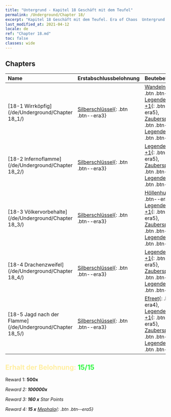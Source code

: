 ```yaml
---
title: "Untergrund - Kapitel 18 Geschäft mit dem Teufel"
permalink: /Underground/Chapter 18/
excerpt: "Kapitel 18 Geschäft mit dem Teufel. Era of Chaos  Untergrund - Kapitel 18. Geschäft mit dem Teufel"
last_modified_at: 2021-04-12
locale: de
ref: "Chapter 18.md"
toc: false
classes: wide
---
```


## Chapters

  | Name |  Erstabschlussbelohnung | Beutebelohnung |
  |:------------|:------------|:------------| 
  | [18-1 Wirrköpfig](/de/Underground/Chapter 18_1/) | [Silberschlüssel](/de/Items/con_693/){: .btn .btn--era3} | [Wandelnde Tote](/de/Items/unt_209/){: .btn .btn--era3}, [Legendenzertifikat +1](/de/Items/mat_74/){: .btn .btn--era5}, [Zauberspruchrollen](/de/Items/con_694/){: .btn .btn--era3}, [Legendenzertifikat](/de/Items/mat_67/){: .btn .btn--era5} |
  | [18-2 Infernoflamme](/de/Underground/Chapter 18_2/) | [Silberschlüssel](/de/Items/con_693/){: .btn .btn--era3} | [Legendenzertifikat +1](/de/Items/mat_74/){: .btn .btn--era5}, [Zauberspruchrollen](/de/Items/con_694/){: .btn .btn--era3}, [Legendenzertifikat](/de/Items/mat_67/){: .btn .btn--era5} |
  | [18-3 Völkervorbehalte](/de/Underground/Chapter 18_3/) | [Silberschlüssel](/de/Items/con_693/){: .btn .btn--era3} | [Höllenhund](/de/Items/unt_228/){: .btn .btn--era4}, [Legendenzertifikat +1](/de/Items/mat_74/){: .btn .btn--era5}, [Zauberspruchrollen](/de/Items/con_694/){: .btn .btn--era3}, [Legendenzertifikat](/de/Items/mat_67/){: .btn .btn--era5} |
  | [18-4 Drachenzweifel](/de/Underground/Chapter 18_4/) | [Silberschlüssel](/de/Items/con_693/){: .btn .btn--era3} | [Legendenzertifikat +1](/de/Items/mat_74/){: .btn .btn--era5}, [Zauberspruchrollen](/de/Items/con_694/){: .btn .btn--era3}, [Legendenzertifikat](/de/Items/mat_67/){: .btn .btn--era5} |
  | [18-5 Jagd nach der Flamme](/de/Underground/Chapter 18_5/) | [Silberschlüssel](/de/Items/con_693/){: .btn .btn--era3} | [Efreet](/de/Items/unt_231/){: .btn .btn--era4}, [Legendenzertifikat +1](/de/Items/mat_74/){: .btn .btn--era5}, [Zauberspruchrollen](/de/Items/con_694/){: .btn .btn--era3}, [Legendenzertifikat](/de/Items/mat_67/){: .btn .btn--era5} |


## <span style="color: #ffeea0">Erhalt der Belohnung: </span><span style="color: #27f73a">15/15</span>

 Reward 1:  **500x** <i class="fas fa-gem"/>

 Reward 2:  **100000x** <i class="fas fa-coins"/>

 Reward 3: **160 x** Star Points

 Reward 4: **15 x** [Mephala](/de/Items/her_367/){: .btn .btn--era5}

